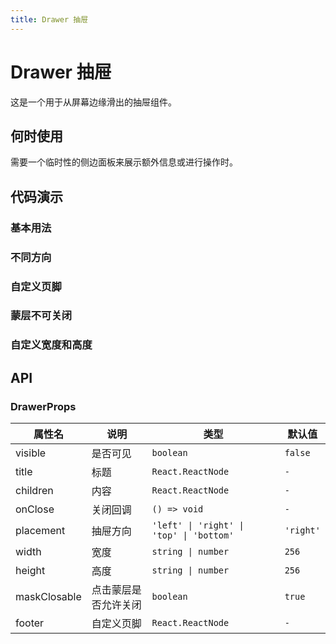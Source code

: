 ```yaml
---
title: Drawer 抽屉
---
```


# Drawer 抽屉

这是一个用于从屏幕边缘滑出的抽屉组件。

## 何时使用

需要一个临时性的侧边面板来展示额外信息或进行操作时。

## 代码演示

### 基本用法

<code src="./demo/drawer/basic.tsx"></code>

### 不同方向

<code src="./demo/drawer/placement.tsx"></code>

### 自定义页脚

<code src="./demo/drawer/custom-footer.tsx"></code>

### 蒙层不可关闭

<code src="./demo/drawer/mask-closable.tsx"></code>

### 自定义宽度和高度

<code src="./demo/drawer/custom-width-height.tsx"></code>

## API

### DrawerProps

| 属性名       | 说明                 | 类型                     | 默认值   |
| ------------ | -------------------- | ------------------------ | -------- |
| visible      | 是否可见             | `boolean`                | `false`  |
| title        | 标题                 | `React.ReactNode`        | `-`      |
| children     | 内容                 | `React.ReactNode`        | `-`      |
| onClose      | 关闭回调             | `() => void`             | `-`      |
| placement    | 抽屉方向             | `'left' \| 'right' \| 'top' \| 'bottom'` | `'right'` |
| width        | 宽度                 | `string \| number`       | `256`    |
| height       | 高度                 | `string \| number`       | `256`    |
| maskClosable | 点击蒙层是否允许关闭 | `boolean`                | `true`   |
| footer       | 自定义页脚           | `React.ReactNode`        | `-`      |
